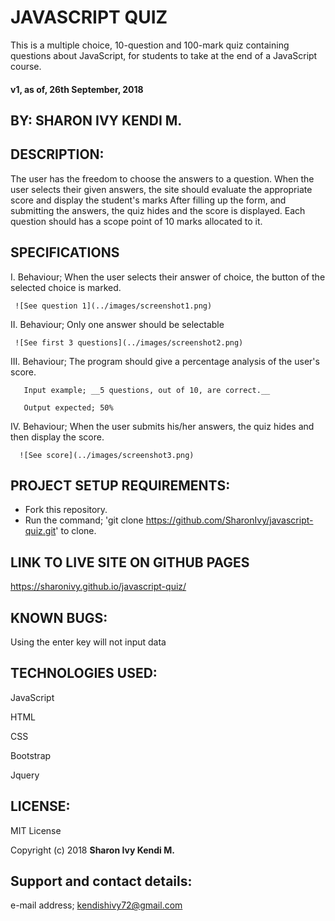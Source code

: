 # JAVASCRIPT QUIZ
  This is a multiple choice, 10-question and 100-mark quiz containing questions about JavaScript, for students to take at the end of a JavaScript course.
#### v1, as of, 26th September, 2018

## BY: **SHARON IVY KENDI M.**

## DESCRIPTION:
  The user has the freedom to choose the answers to a question.
  When the user selects their given answers, the site should evaluate the appropriate score and display the student's marks
  After filling up the form, and submitting the answers, the quiz hides and the score is displayed. Each question should has a scope point of 10 marks allocated to it.

## SPECIFICATIONS
  I. Behaviour; When the user selects their answer of choice, the button of the selected choice is marked.

     ![See question 1](../images/screenshot1.png)


  II. Behaviour; Only one answer should be selectable

     ![See first 3 questions](../images/screenshot2.png)


  III. Behaviour; The program should give a percentage analysis of the user's score.

       Input example; __5 questions, out of 10, are correct.__

       Output expected; 50%


  IV. Behaviour; When the user submits his/her answers, the quiz hides and then display the score.
      
      ![See score](../images/screenshot3.png)

## PROJECT SETUP REQUIREMENTS:
  * Fork this repository.
  * Run the command;
    'git clone https://github.com/SharonIvy/javascript-quiz.git' to clone.

## LINK TO LIVE SITE ON GITHUB PAGES
  https://sharonivy.github.io/javascript-quiz/

## KNOWN BUGS:
  Using the enter key will not input data

## TECHNOLOGIES USED:
  JavaScript

  HTML

  CSS

  Bootstrap

  Jquery

## LICENSE:
  MIT License

  Copyright (c) 2018 **Sharon Ivy Kendi M.**

## Support and contact details:
  e-mail address; kendishivy72@gmail.com